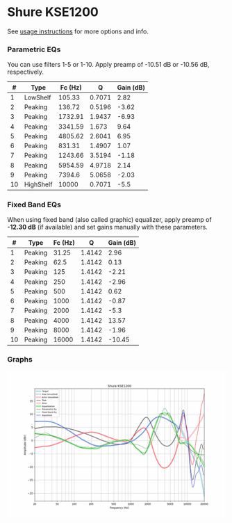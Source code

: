# Shure KSE1200
See [usage instructions](https://github.com/jaakkopasanen/AutoEq#usage) for more options and info.

### Parametric EQs
You can use filters 1-5 or 1-10. Apply preamp of -10.51 dB or -10.56 dB, respectively.

|   # | Type      |   Fc (Hz) |      Q |   Gain (dB) |
|-----|-----------|-----------|--------|-------------|
|   1 | LowShelf  |    105.33 | 0.7071 |        2.82 |
|   2 | Peaking   |    136.72 | 0.5196 |       -3.62 |
|   3 | Peaking   |   1732.91 | 1.9437 |       -6.93 |
|   4 | Peaking   |   3341.59 | 1.673  |        9.64 |
|   5 | Peaking   |   4805.62 | 2.6041 |        6.95 |
|   6 | Peaking   |    831.31 | 1.4907 |        1.07 |
|   7 | Peaking   |   1243.66 | 3.5194 |       -1.18 |
|   8 | Peaking   |   5954.59 | 4.9718 |        2.14 |
|   9 | Peaking   |   7394.6  | 5.0658 |       -2.03 |
|  10 | HighShelf |  10000    | 0.7071 |       -5.5  |

### Fixed Band EQs
When using fixed band (also called graphic) equalizer, apply preamp of **-12.30 dB** (if available) and set gains manually with these parameters.

|   # | Type    |   Fc (Hz) |      Q |   Gain (dB) |
|-----|---------|-----------|--------|-------------|
|   1 | Peaking |     31.25 | 1.4142 |        2.96 |
|   2 | Peaking |     62.5  | 1.4142 |        0.13 |
|   3 | Peaking |    125    | 1.4142 |       -2.21 |
|   4 | Peaking |    250    | 1.4142 |       -2.96 |
|   5 | Peaking |    500    | 1.4142 |        0.62 |
|   6 | Peaking |   1000    | 1.4142 |       -0.87 |
|   7 | Peaking |   2000    | 1.4142 |       -5.3  |
|   8 | Peaking |   4000    | 1.4142 |       13.57 |
|   9 | Peaking |   8000    | 1.4142 |       -1.96 |
|  10 | Peaking |  16000    | 1.4142 |      -10.45 |

### Graphs
![](./Shure%20KSE1200.png)
